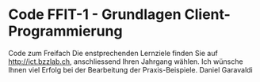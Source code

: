 # Code FFIT-1 - Grundlagen Client-Programmierung

Code zum Freifach
Die enstprechenden Lernziele finden Sie auf http://ict.bzzlab.ch, anschliessend Ihren Jahrgang wählen.
Ich wünsche Ihnen viel Erfolg bei der Bearbeitung der Praxis-Beispiele. 
Daniel Garavaldi
